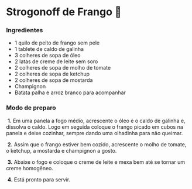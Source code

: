 # Strogonoff de Frango :chicken:

### Ingredientes

- 1 quilo de peito de frango sem pele
- 1 tablete de caldo de galinha
- 3 colheres de sopa de óleo
- 2 latas de creme de leite sem soro
- 2 colheres de sopa de molho de tomate
- 2 colheres de sopa de ketchup
- 2 colheres de sopa de mostarda
- Champignon
- Batata palha e arroz branco para acompanhar



### Modo de preparo

​	**1.** Em uma panela a fogo médio, acrescente o óleo e o caldo de galinha e, dissolva o caldo. 	Logo em seguida coloque o frango picado em cubos na panela e deixe cozinhar, sempre dando uma olhadinha para não queimar.

​	**2.** Assim que o frango estiver bem cozido, acrescente o molho de tomate, o ketchup, a mostarda e champignon a gosto.

​	**3.** Abaixe o fogo e coloque o creme de leite e mexa bem até se tornar um creme homogêneo.

​	**4.** Está pronto para servir.

